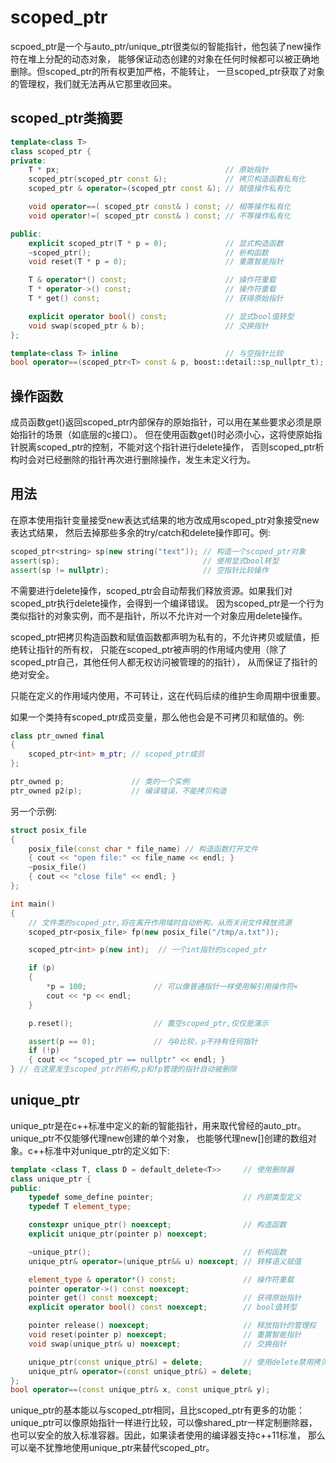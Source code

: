 # scoped_ptr
scpoed_ptr是一个与auto_ptr/unique_ptr很类似的智能指针，他包装了new操作符在堆上分配的动态对象，
能够保证动态创建的对象在任何时候都可以被正确地删除。但scoped_ptr的所有权更加严格，不能转让，
一旦scoped_ptr获取了对象的管理权，我们就无法再从它那里收回来。

## scoped_ptr类摘要
```c++
template<class T>
class scoped_ptr {
private:
    T * px;                                     // 原始指针
    scoped_ptr(scoped_ptr const &);             // 拷贝构造函数私有化
    scoped_ptr & operator=(scoped_ptr const &); // 赋值操作私有化

    void operator==( scoped_ptr const& ) const; // 相等操作私有化
    void operator!=( scoped_ptr const& ) const; // 不等操作私有化

public:
    explicit scoped_ptr(T * p = 0);             // 显式构造函数
    ~scoped_ptr();                              // 析构函数
    void reset(T * p = 0);                      // 重置智能指针

    T & operator*() const;                      // 操作符重载
    T * operator->() const;                     // 操作符重载
    T * get() const;                            // 获得原始指针

    explicit operator bool() const;             // 显式bool值转型
    void swap(scoped_ptr & b);                  // 交换指针
};

template<class T> inline                        // 与空指针比较
bool operator==(scoped_ptr<T> const & p, boost::detail::sp_nullptr_t);
```

## 操作函数
成员函数get()返回scoped_ptr内部保存的原始指针，可以用在某些要求必须是原始指针的场景（如底层的c接口）。
但在使用函数get()时必须小心，这将使原始指针脱离scoped_ptr的控制，不能对这个指针进行delete操作，
否则scoped_ptr析构时会对已经删除的指针再次进行删除操作，发生未定义行为。

## 用法
在原本使用指针变量接受new表达式结果的地方改成用scoped_ptr对象接受new表达式结果，
然后去掉那些多余的try/catch和delete操作即可。例:
```c++
scoped_ptr<string> sp(new string("text")); // 构造一个scoped_ptr对象
assert(sp);                                // 使用显式bool转型
assert(sp != nullptr);                     // 空指针比较操作
```
不需要进行delete操作，scoped_ptr会自动帮我们释放资源。如果我们对scoped_ptr执行delete操作，会得到一个编译错误。
因为scoped_ptr是一个行为类似指针的对象实例，而不是指针，所以不允许对一个对象应用delete操作。

scoped_ptr把拷贝构造函数和赋值函数都声明为私有的，不允许拷贝或赋值，拒绝转让指针的所有权，
只能在scoped_ptr被声明的作用域内使用（除了scoped_ptr自己，其他任何人都无权访问被管理的的指针），
从而保证了指针的绝对安全。

只能在定义的作用域内使用，不可转让，这在代码后续的维护生命周期中很重要。

如果一个类持有scoped_ptr成员变量，那么他也会是不可拷贝和赋值的。例:
```c++
class ptr_owned final
{
    scoped_ptr<int> m_ptr; // scoped_ptr成员
};

ptr_owned p;               // 类的一个实例
ptr_owned p2(p);           // 编译错误，不能拷贝构造
```

另一个示例:
```c++
struct posix_file
{
    posix_file(const char * file_name) // 构造函数打开文件
    { cout << "open file:" << file_name << endl; }
    ~posix_file()
    { cout << "close file" << endl; }
};

int main()
{
    // 文件类的scoped_ptr,将在离开作用域时自动析构，从而关闭文件释放资源
    scoped_ptr<posix_file> fp(new posix_file("/tmp/a.txt"));

    scoped_ptr<int> p(new int);  // 一个int指针的scoped_ptr

    if (p)
    {
        *p = 100;               // 可以像普通指针一样使用解引用操作符×
        cout << *p << endl;
    }

    p.reset();                  // 置空scoped_ptr,仅仅是演示

    assert(p == 0);             // 与0比较，p不持有任何指针
    if (!p)
    { cout << "scoped_ptr == nullptr" << endl; }
} // 在这里发生scoped_ptr的析构,p和fp管理的指针自动被删除
```

## unique_ptr
unique_ptr是在c++标准中定义的新的智能指针，用来取代曾经的auto_ptr。unique_ptr不仅能够代理new创建的单个对象，
也能够代理new[]创建的数组对象。c++标准中对unique_ptr的定义如下:
```c++
template <class T, class D = default_delete<T>>     // 使用删除器
class unique_ptr {
public:
    typedef some_define pointer;                    // 内部类型定义
    typedef T element_type;

    constexpr unique_ptr() noexcept;                // 构造函数
    explicit unique_ptr(pointer p) noexcept;

    ~unique_ptr();                                  // 析构函数
    unique_ptr& operator=(unique_ptr&& u) noexcept; // 转移语义赋值

    element_type & operator*() const;               // 操作符重载
    pointer operator->() const noexcept;
    pointer get() const noexcept;                   // 获得原始指针
    explicit operator bool() const noexcept;        // bool值转型

    pointer release() noexcept;                     // 释放指针的管理权
    void reset(pointer p) noexcept;                 // 重置智能指针
    void swap(unique_ptr& u) noexcept;              // 交换指针

    unique_ptr(const unique_ptr&) = delete;         // 使用delete禁用拷贝
    unique_ptr& operator=(const unique_ptr&) = delete;
};
bool operator==(const unique_ptr& x, const unique_ptr& y);
```
unique_ptr的基本能以与scoped_ptr相同，且比scoped_ptr有更多的功能：unique_ptr可以像原始指针一样进行比较，可以像shared_ptr一样定制删除器，也可以安全的放入标准容器。因此，如果读者使用的编译器支持c++11标准，
那么可以毫不犹豫地使用unique_ptr来替代scoped_ptr。
